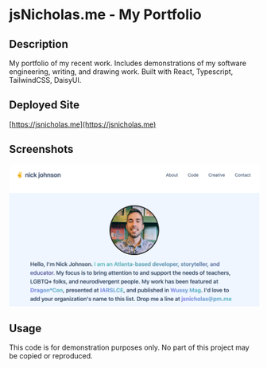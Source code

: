# jsNicholas.me - My Portfolio

## Description

My portfolio of my recent work. Includes demonstrations of my software engineering, writing, and drawing work. Built with React, Typescript, TailwindCSS, DaisyUI.

## Deployed Site
[https://jsnicholas.me](https://jsnicholas.me)

## Screenshots

<img src="./src/assets/images/portfolio_screenshot.png">

## Usage

This code is for demonstration purposes only. No part of this project may be copied or reproduced.
